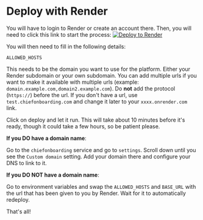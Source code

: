 # Deploy with Render
You will have to login to Render or create an account there. Then, you will need to click this link to start the process: [![Deploy to Render](https://render.com/images/deploy-to-render-button.svg)](https://render.com/deploy?repo=https://github.com/chiefonboarding/chiefonboarding/) 

You will then need to fill in the following details:

`ALLOWED_HOSTS`

This needs to be the domain you want to use for the platform. Either your Render subdomain or your own subdomain. You can add multiple urls if you want to make it available with multiple urls (example: `domain.example.com,domain2.example.com`). Do **not** add the protocol (`https://`) before the url. If you don't have a url, use `test.chiefonboarding.com` and change it later to your `xxxx.onrender.com` link.

Click on deploy and let it run. This will take about 10 minutes before it's ready, though it could take a few hours, so be patient please. 

**If you DO have a domain name**:

Go to the `chiefonboarding` service and go to `settings`. Scroll down until you see the `Custom domain` setting. Add your domain there and configure your DNS to link to it.

**If you DO NOT have a domain name**:

Go to environment variables and swap the `ALLOWED_HOSTS` and `BASE_URL` with the url that has been given to you by Render. Wait for it to automatically redeploy.

That's all!
